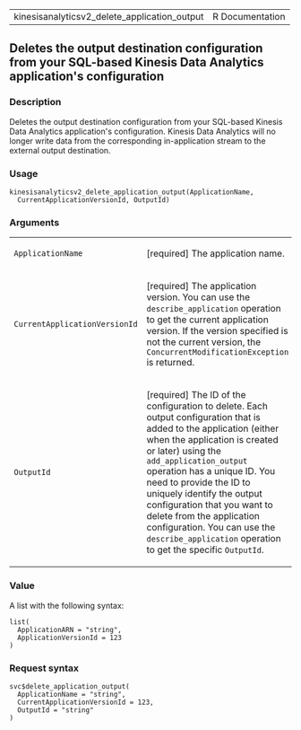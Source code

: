 <table style="width: 100%;">
<tbody>
<tr class="odd">
<td>kinesisanalyticsv2_delete_application_output</td>
<td style="text-align: right;">R Documentation</td>
</tr>
</tbody>
</table>

## Deletes the output destination configuration from your SQL-based Kinesis Data Analytics application's configuration

### Description

Deletes the output destination configuration from your SQL-based Kinesis
Data Analytics application's configuration. Kinesis Data Analytics will
no longer write data from the corresponding in-application stream to the
external output destination.

### Usage

    kinesisanalyticsv2_delete_application_output(ApplicationName,
      CurrentApplicationVersionId, OutputId)

### Arguments

<table>
<colgroup>
<col style="width: 35%" />
<col style="width: 65%" />
</colgroup>
<tbody>
<tr class="odd">
<td><code
id="kinesisanalyticsv2_delete_application_output_:_ApplicationName">ApplicationName</code></td>
<td><p>[required] The application name.</p></td>
</tr>
<tr class="even">
<td><code
id="kinesisanalyticsv2_delete_application_output_:_CurrentApplicationVersionId">CurrentApplicationVersionId</code></td>
<td><p>[required] The application version. You can use the
<code>describe_application</code> operation to get the current
application version. If the version specified is not the current
version, the <code>ConcurrentModificationException</code> is
returned.</p></td>
</tr>
<tr class="odd">
<td><code
id="kinesisanalyticsv2_delete_application_output_:_OutputId">OutputId</code></td>
<td><p>[required] The ID of the configuration to delete. Each output
configuration that is added to the application (either when the
application is created or later) using the
<code>add_application_output</code> operation has a unique ID. You need
to provide the ID to uniquely identify the output configuration that you
want to delete from the application configuration. You can use the
<code>describe_application</code> operation to get the specific
<code>OutputId</code>.</p></td>
</tr>
</tbody>
</table>

### Value

A list with the following syntax:

    list(
      ApplicationARN = "string",
      ApplicationVersionId = 123
    )

### Request syntax

    svc$delete_application_output(
      ApplicationName = "string",
      CurrentApplicationVersionId = 123,
      OutputId = "string"
    )
